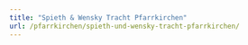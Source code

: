 ```yaml
---
title: "Spieth & Wensky Tracht Pfarrkirchen"
url: /pfarrkirchen/spieth-und-wensky-tracht-pfarrkirchen/
---
```

